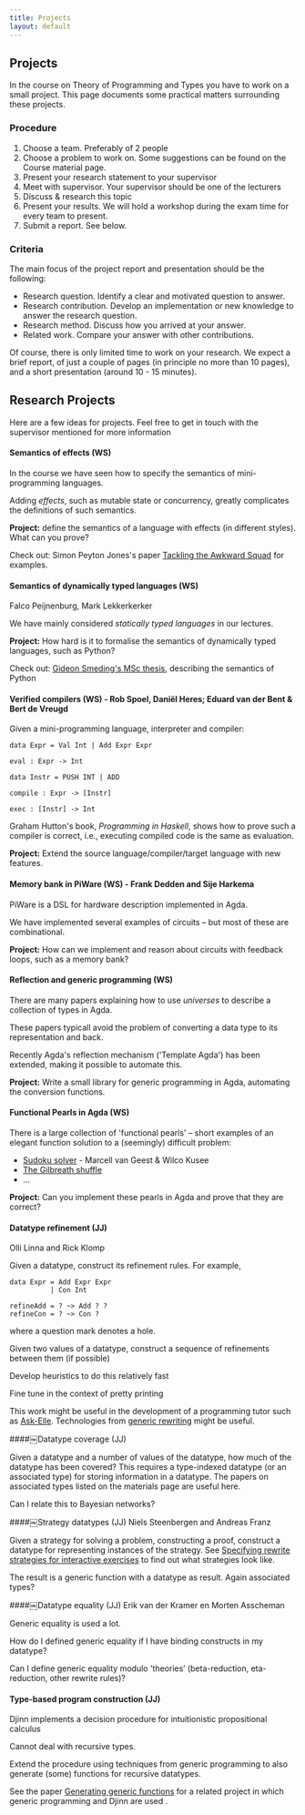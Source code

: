 ```yaml
---
title: Projects
layout: default
---
```


## Projects

In the course on Theory of Programming and Types you have to work on a small project. This page documents some practical matters surrounding these projects.

### Procedure
1. Choose a team. Preferably of 2 people
1. Choose a problem to work on. Some suggestions can be found on the Course material page.
1. Present your research statement to your supervisor
1. Meet with supervisor. Your supervisor should be one of the lecturers
1. Discuss & research this topic
1. Present your results. We will hold a workshop during the exam time for every team to present.
1. Submit a report. See below.

### Criteria
The main focus of the project report and presentation should be the following:

* Research question. Identify a clear and motivated question to answer.
* Research contribution. Develop an implementation or new knowledge to answer the research question.
* Research method. Discuss how you arrived at your answer.
* Related work. Compare your answer with other contributions.

Of course, there is only limited time to work on your research. We expect a brief report, of just a couple of pages (in principle no more than 10 pages), and a short presentation (around 10 - 15 minutes).


## Research Projects

Here are a few ideas for projects. Feel free to get in touch with the supervisor mentioned for more information

#### Semantics of effects (WS)

In the course we have seen how to specify the semantics of mini-programming languages.

Adding *effects*, such as mutable state or concurrency, greatly complicates the definitions of such semantics.

**Project:** define the semantics of a language with effects (in different styles). What can you prove?

Check out: Simon Peyton Jones's paper [Tackling the Awkward Squad](http://research.microsoft.com/en-us/um/people/simonpj/papers/marktoberdorf/mark.pdf) for examples.



#### Semantics of dynamically typed languages (WS)
Falco Peijnenburg, Mark Lekkerkerker

We have mainly considered *statically typed languages* in our lectures.

**Project:** How hard is it to formalise the semantics of dynamically typed languages, such as Python?

Check out: [Gideon Smeding's MSc thesis](http://gideon.smdng.nl/wp-content/uploads/thesis.pdf), describing the semantics of Python



#### Verified compilers (WS) - Rob Spoel, Daniël Heres; Eduard van der Bent & Bert de Vreugd

Given a mini-programming language, interpreter and compiler:


    data Expr = Val Int | Add Expr Expr

    eval : Expr -> Int

    data Instr = PUSH INT | ADD

    compile : Expr -> [Instr]

    exec : [Instr] -> Int


Graham Hutton's book, *Programming in Haskell*, shows how to prove such a compiler is correct, i.e., executing compiled code is the same as evaluation.

**Project:** Extend the source language/compiler/target language with new features.



#### Memory bank in PiWare (WS) - Frank Dedden and Sije Harkema

PiWare is a DSL for hardware description implemented in Agda.

We have implemented several examples of circuits – but most of these are combinational.

**Project:** How can we implement and reason about circuits with feedback loops, such as a memory bank?



#### Reflection and generic programming (WS)

There are many papers explaining how to use *universes* to describe a collection of types in Agda.

These papers typicall avoid the problem of converting a data type to its representation and back.

Recently Agda's reflection mechanism ('Template Agda') has been extended, making it possible to automate this.

**Project:** Write a small library for generic programming in Agda, automating the conversion functions.


#### Functional Pearls in Agda (WS)

There is a large collection of 'functional pearls' – short examples of an elegant function solution to a (seemingly) difficult problem:

  * [Sudoku solver](http://www.cs.tufts.edu/~nr/cs257/archive/richard-bird/sudoku.pdf) - Marcell van Geest & Wilco Kusee
  * [The Gilbreath shuffle](http://yquem.inria.fr/~huet/PUBLIC/shuffle2.pdf)
  * ...

**Project:** Can you implement these pearls in Agda and prove that they are correct?

#### Datatype refinement (JJ)

Olli Linna and Rick Klomp

Given a datatype, construct its refinement rules. For example,


    data Expr = Add Expr Expr
              | Con Int

    refineAdd = ? ~> Add ? ?
    refineCon = ? ~> Con ?


where a question mark denotes a hole.

Given two values of a datatype, construct a sequence of refinements between them (if possible)

Develop heuristics to do this relatively fast 

Fine tune in the context of pretty printing

This work might be useful in the development of a programming tutor such as [Ask-Elle](http://www.staff.science.uu.nl/~jeuri101/homepage/Publications/CEFP/). Technologies from [generic rewriting](http://www.cs.uu.nl/research/techreps/UU-CS-2010-008.html) might be useful.

####￼Datatype coverage (JJ)

Given a datatype and a number of values of the datatype, how much of the
datatype has been covered? This requires a type-indexed datatype (or an
associated type) for storing information in a datatype. The papers on associated
types listed on the materials page are useful here.

Can I relate this to Bayesian networks?

####￼Strategy datatypes (JJ)
Niels Steenbergen and Andreas Franz

Given a strategy for solving a problem, constructing a proof, construct a
datatype for representing instances of the strategy. See [Specifying rewrite
strategies for interactive
exercises](http://www.cs.uu.nl/research/techreps/UU-CS-2009-003.html) to find out what strategies look like.

The result is a generic function with a datatype as result. Again associated
types?

####￼Datatype equality (JJ)
Erik van der Kramer en Morten Asscheman

Generic equality is used a lot.

How do I defined generic equality if I have binding constructs in my datatype?

Can I define generic equality modulo 'theories’ (beta-reduction, eta-reduction, other rewrite rules)?

#### Type-based program construction (JJ)

Djinn implements a decision procedure for intuitionistic propositional calculus

Cannot deal with recursive types.

Extend the procedure using techniques from generic programming to also generate (some) functions for recursive datatypes. 

See the paper [Generating generic functions](http://dl.acm.org/authorize.cfm?key=829746) for a related project in which generic programming and Djinn are used .

